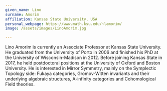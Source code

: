 ```yaml
---
given_name: Lino
surname: Amorim
affiliation: Kansas State University, USA
personal_webpage: https://www.math.ksu.edu/~lamorim/
image: /assets/images/LinoAmorim.jpg

---
```

Lino Amorim is currently an Associate Professor at Kansas State University. 
He graduated from the University of Porto in 2006 and finished his PhD at the University of Wisconsin-Madison in 2012. 
Before joining Kansas State in 2017, he held postdoctoral positions at the University of Oxford and Boston University. 
He is interested in Mirror Symmetry, mainly on the Symplectic Topology side: Fukaya categories, Gromov-Witten invariants and their underlying algebraic structures, A-infinity categories and Cohomological Field theories.
